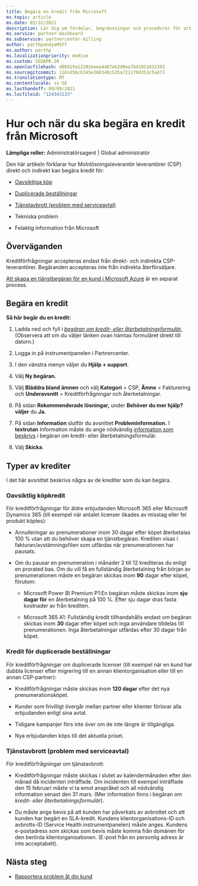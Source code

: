 ```yaml
---
title: Begära en kredit från Microsoft
ms.topic: article
ms.date: 03/31/2021
description: Lär dig om fördelar, begränsningar och procedurer för att begära en kredit från Microsoft.
ms.service: partner-dashboard
ms.subservice: partnercenter-billing
author: parthpandyaMSFT
ms.author: parthp
ms.localizationpriority: medium
ms.custom: SEOAPR.20
ms.openlocfilehash: d86919a12202eeea4487eb2d0ea7b41851631393
ms.sourcegitcommit: 1161d5bcb345e368348c535a7211f0d353c5a471
ms.translationtype: MT
ms.contentlocale: sv-SE
ms.lasthandoff: 09/09/2021
ms.locfileid: "124343133"
---
```

# <a name="how-and-when-to-request-a-credit-from-microsoft"></a>Hur och när du ska begära en kredit från Microsoft

**Lämpliga roller:** Administratörsagent | Global administratör

Den här artikeln förklarar hur Molnlösningsleverantör leverantörer (CSP) direkt och indirekt kan begära kredit för:

- [Oavsiktliga köp](#accidental-purchase-credit)

- [Duplicerade beställningar](#duplicate-orders-credit)

- [Tjänstavbrott (problem med serviceavtal)](#service-outages-service-level-agreement-issues)

- Tekniska problem

- Felaktig information från Microsoft

## <a name="considerations"></a>Överväganden

Kreditförfrågningar accepteras endast från direkt- och indirekta CSP-leverantörer. Begäranden accepteras inte från indirekta återförsäljare.

[Att skapa en tjänstbegäran för en kund i Microsoft Azure](/partner-center/report-problems-on-behalf-of-a-customer) är en separat process.

## <a name="requesting-a-credit"></a>Begära en kredit

**Så här begär du en kredit:**

1. Ladda ned och fyll i [*begäran om kredit- eller återbetalningsformulär.*](https://query.prod.cms.rt.microsoft.com/cms/api/am/binary/RE3eWCb) (Observera att om du väljer länken ovan hämtas formuläret direkt till datorn.)

1. Logga in på instrumentpanelen i Partnercenter.

1. I den vänstra menyn väljer du **Hjälp + support**.

1. Välj **Ny begäran.**

1. Välj **Bläddra bland ämnen** och välj **Kategori** = CSP, **Ämne** = Fakturering och **Underavsnitt** = Kreditförfrågningar och återbetalningar.

1. På sidan **Rekommenderade lösningar,** under **Behöver du mer hjälp? väljer** du **Ja.**

1. På sidan **Information** slutför du avsnittet **Probleminformation.** I **textrutan** Information måste du ange nödvändig [information som beskrivs](/partner-center/request-credit#required-information) i begäran om kredit- eller återbetalningsformulär.
1. Välj **Skicka**.

## <a name="types-of-credits"></a>Typer av krediter

I det här avsnittet beskrivs några av de krediter som du kan begära.
### <a name="accidental-purchase-credit"></a>Oavsiktlig köpkredit

För kreditförfrågningar för äldre erbjudanden Microsoft 365 eller Microsoft Dynamics 365 (till exempel när antalet licenser ökades av misstag eller fel produkt köptes):

- Annulleringar av prenumerationer inom 30 dagar efter köpet återbetalas 100 % utan att du behöver skapa en tjänstbegäran. Krediten visas i fakturan/avstämningsfilen som utfärdas när prenumerationen har pausats.

- Om du pausar en prenumeration i månader 2 till 12 krediteras du enligt en prorated bas. Om du vill få en fullständig återbetalning från början av prenumerationen måste en begäran skickas inom **90** dagar efter köpet, förutom:

  - Microsoft Power BI Premium P1:En begäran måste skickas inom **sju dagar för** en återbetalning på 100 %. Efter sju dagar dras fasta kostnader av från krediten.

  - Microsoft 365 A1: Fullständig kredit tillhandahålls endast om begäran skickas inom **30**  dagar efter köpet och inga användare tilldelas till prenumerationen. Inga återbetalningar utfärdas efter 30 dagar från köpet.

### <a name="duplicate-orders-credit"></a>Kredit för duplicerade beställningar

För kreditförfrågningar om duplicerade licenser (till exempel när en kund har dubbla licenser efter migrering till en annan klientorganisation eller till en annan CSP-partner):

- Kreditförfrågningar måste skickas inom **120 dagar** efter det nya prenumerationsköpet. 

- Kunder som frivilligt övergår mellan partner eller klienter förlorar alla erbjudanden enligt sina avtal.

- Tidigare kampanjer förs inte över om de inte längre är tillgängliga.

- Nya erbjudanden köps till det aktuella priset.

### <a name="service-outages-service-level-agreement-issues"></a>Tjänstavbrott (problem med serviceavtal)

För kreditförfrågningar om tjänstavbrott:

- Kreditförfrågningar måste skickas i slutet av kalendermånaden efter den månad då incidenten inträffade. Om incidenten till exempel inträffade den 15 februari måste vi ta emot anspråket och all nödvändig information senast den 31 mars. (Mer information finns i begäran *om kredit- eller återbetalningsformulär*).

- Du måste ange bevis på att kunden har påverkats av avbrottet och att kunden har begärt en SLA-kredit. Kundens klientorganisations-ID och avbrotts-ID (Service Health instrumentpanelen) måste anges. Kundens e-postadress som skickas som bevis måste komma från domänen för den berörda klientorganisationen. (E-post från en personlig adress är inte acceptabelt).

## <a name="next-steps"></a>Nästa steg

- [Rapportera problem åt din kund](report-problems-on-behalf-of-a-customer.md)

